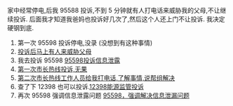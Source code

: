 家中经常停电,后我 95588 投诉,不到 5 分钟就有人打电话来威胁我的父母,不让继续投诉. 后面我才知道我爸妈也投诉好几次了,然后这个人还上门不让投诉. 我决定硬钢到底.
1. 第一次 95598 投诉停电,没录 (没想到有这种事情)
2. [投诉后马上有人来威胁父母](录音/投诉后马上有人来威胁父母.m4a)
3. 我去投诉 95598 [95598投诉信息泄露](录音/95598投诉信息泄露.m4a)
4. [第一次市长热线投诉,无果](录音/第一次市长热线投诉,无果.m4a)
5. [第二次市长热线工作人员给我打电话,了解事情,说帮组解决](录音/第二次市长热线.m4a)
6. 查了下 12398 也可以投诉.[12398能源监管投诉](录音/12398能源监管投诉.m4a)
7. 再次 95598 强调信息泄露问题 [95598，强调解决信息泄漏问题](录音/95598，强调解决信息泄漏问题.m4a)
